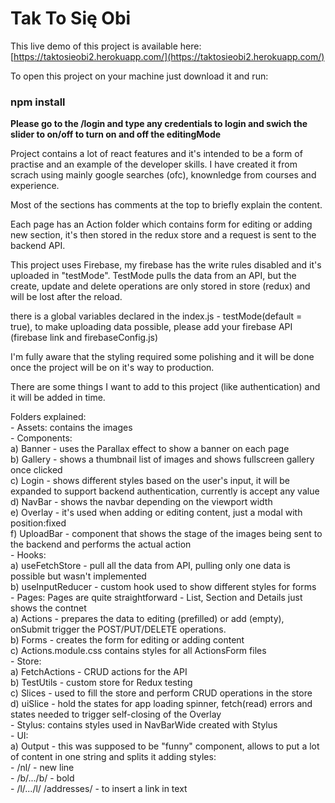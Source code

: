 # Tak To Się Obi

This live demo of this project is available here: [https://taktosieobi2.herokuapp.com/](https://taktosieobi2.herokuapp.com/)

To open this project on your machine just download it and run:

### npm install

**Please go to the /login and type any credentials to login and swich the slider to on/off to turn on and off the editingMode**

Project contains a lot of react features and it's intended to be a form of practise and an example of the developer skills.
I have created it from scrach using mainly google searches (ofc), knownledge from courses and experience.

Most of the sections has comments at the top to briefly explain the content.

Each page has an Action folder which contains form for editing or adding new section, it's then stored in the redux store and a request is sent to the backend API.

This project uses Firebase, my firebase has the write rules disabled and it's uploaded in "testMode". TestMode pulls the data from an API, but the create, update and delete operations are only stored in store (redux) and will be lost after the reload.

there is a global variables declared in the index.js - testMode(default = true), to make uploading data possible, please add your firebase API (firebase link and firebaseConfig.js)

I'm fully aware that the styling required some polishing and it will be done once the project will be on it's way to production.

There are some things I want to add to this project (like authentication) and it will be added in time. 

Folders explained:  
    - Assets: contains the images  
    - Components:  
        a) Banner - uses the Parallax effect to show a banner on each page  
        b) Gallery - shows a thumbnail list of images and shows fullscreen gallery once clicked  
        c) Login - shows different styles based on the user's input, it will be expanded to support backend authentication, currently is accept any value  
        d) NavBar - shows the navbar depending on the viewport width  
        e) Overlay - it's used when adding or editing content, just a modal with position:fixed  
        f) UploadBar - component that shows the stage of the images being sent to the backend and performs the actual action  
    - Hooks:  
        a) useFetchStore - pull all the data from API, pulling only one data is possible but wasn't implemented  
        b) useInputReducer - custom hook used to show different styles for forms  
    - Pages: Pages are quite straightforward - List, Section and Details just shows the contnet  
        a) Actions - prepares the data to editing (prefilled) or add (empty), onSubmit trigger the POST/PUT/DELETE operations.  
        b) Forms - creates the form for editing or adding content  
        c) Actions.module.css contains styles for all ActionsForm files  
    - Store:  
        a) FetchActions - CRUD actions for the API  
        b) TestUtils - custom store for Redux testing  
        c) Slices - used to fill the store and perform CRUD operations in the store  
        d) uiSlice - hold the states for app loading spinner, fetch(read) errors and states needed to trigger self-closing of the Overlay  
    - Stylus: contains styles used in NavBarWide created with Stylus  
    - UI:  
        a) Output - this was supposed to be "funny" component, allows to put a lot of content in one string and splits it adding styles:  
            - /nl/ - new line  
            - /b/.../b/ - bold  
            - /l/.../l/<rest of the text> /addresses/<actual link> - to insert a link in text  
